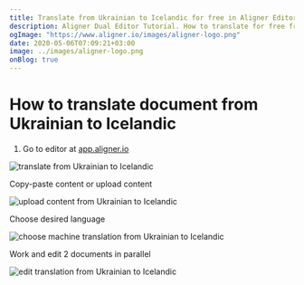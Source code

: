 ```yaml
---
title: Translate from Ukrainian to Icelandic for free in Aligner Editor
description: Aligner Dual Editor Tutorial. How to translate for free from Ukrainian to Icelandic. Aligner is multilingual document management platform. 
ogImage: "https://www.aligner.io/images/aligner-logo.png"
date: 2020-05-06T07:09:21+03:00
image: ../images/aligner-logo.png
onBlog: true
---
```


# How to translate document from Ukrainian to Icelandic

1. Go to editor at [app.aligner.io](https://app.aligner.io "Aligner App web page")

![translate from Ukrainian to Icelandic](../aligner-blank-editor.png "translate from Ukrainian to Icelandic")

Copy-paste content or upload content

![upload content from Ukrainian to Icelandic](../aligner-uploaded-document.png "upload content from Ukrainian to Icelandic")

Choose desired language

![choose machine translation from Ukrainian to Icelandic](../aligner-language-dropdown.png "choose machine translation from Ukrainian to Icelandic")

Work and edit 2 documents in parallel

![edit translation from Ukrainian to Icelandic](../aligner-double-sitded-editor.png "edit translation from Ukrainian to Icelandic")

